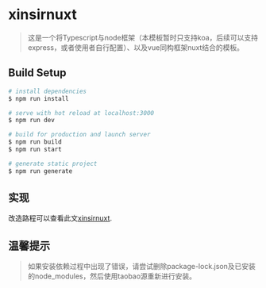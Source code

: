 # xinsirnuxt

> 这是一个将Typescript与node框架（本模板暂时只支持koa，后续可以支持express，或者使用者自行配置）、以及vue同构框架nuxt结合的模板。

## Build Setup

``` bash
# install dependencies
$ npm run install

# serve with hot reload at localhost:3000
$ npm run dev

# build for production and launch server
$ npm run build
$ npm run start

# generate static project
$ npm run generate
```

## 实现
改造路程可以查看此文[xinsirnuxt](https://blog.holey.cn/article/17e8058ed7c).

## 温馨提示
>如果安装依赖过程中出现了错误，请尝试删除package-lock.json及已安装的node_modules，然后使用taobao源重新进行安装。
